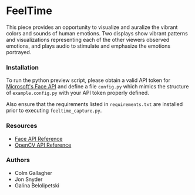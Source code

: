 # FeelTime

This piece provides an opportunity to visualize and
auralize the vibrant colors and sounds of human emotions.
Two displays show vibrant patterns and visualizations
representing each of the other viewers observed emotions,
and plays audio to stimulate and emphasize the emotions
portrayed.

### Installation

To run the python preview script, please obtain a valid
API token for [Microsoft's Face API](https://azure.microsoft.com/en-us/services/cognitive-services/face/)
and define a file `config.py` which mimics the structure
of `example.config.py` with your API token properly defined.

Also ensure that the requirements listed in `requirements.txt`
are installed prior to executing `feeltime_capture.py`.

### Resources
  - [Face API Reference](https://westus.dev.cognitive.microsoft.com/docs/services/563879b61984550e40cbbe8d/operations/563879b61984550f30395236)
  - [OpenCV API Reference](https://docs.opencv.org/2.4/modules/refman.html)

### Authors
  - Colm Gallagher
  - Jon Snyder
  - Galina Belolipetski

